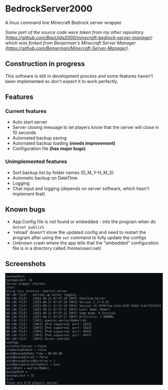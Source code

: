 # BedrockServer2000

A linux command line Minecraft Bedrock server wrapper

_Some part of the source code were taken from my other repository (<https://github.com/BaoUida2000/minecraft-bedrock-server-manager>) which was forked from Benjerman's Minecraft Server Manager (<https://github.com/Benjerman/Minecraft-Server-Manager>)._

## Construction in progress

This software is still in development process and some features haven't been implemented so don't expect it to work perfectly.

## Features

### Current features

- Auto start server
- Server closing message to let players know that the server will close in 10 seconds
- Automated backup saving
- Automated backup loading **(needs improvement)**
- Configuration file **(has major bugs)**

### Unimplemented features

- Sort backup list by folder names (D_M_Y-H_M_S)
- Automatic backup on DateTIme
- Logging
- Chat input and logging (depends on server software, which hasn't implement that)

## Known bugs

- App.Config file is not found or embedded - into the program when do `dotnet publish`
- 'reload' doesn't show the updated config and need to restart the program after using the `set` command to fully update the configs
- Unknown crash where the app tells that the "embedded" configuration file is in a directory called /home/user/.net/

## Screenshots

![app_screenshot](app_screenshot.png)
